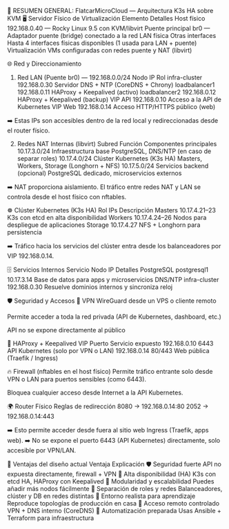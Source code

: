 🧩 RESUMEN GENERAL: FlatcarMicroCloud — Arquitectura K3s HA sobre KVM
🖥️ Servidor Físico de Virtualización
Elemento	Detalles
Host físico	192.168.0.40 — Rocky Linux 9.5 con KVM/libvirt
Puente principal	br0 — Adaptador puente (bridge) conectado a la red LAN física
Otras interfaces	Hasta 4 interfaces físicas disponibles (1 usada para LAN + puente)
Virtualización	VMs configuradas con redes puente y NAT (libvirt)

🌐 Red y Direccionamiento
1. Red LAN (Puente br0) — 192.168.0.0/24
Nodo	IP	Rol
infra-cluster	192.168.0.30	Servidor DNS + NTP (CoreDNS + Chrony)
loadbalancer1	192.168.0.11	HAProxy + Keepalived (activo)
loadbalancer2	192.168.0.12	HAProxy + Keepalived (backup)
VIP API	192.168.0.10	Acceso a la API de Kubernetes
VIP Web	192.168.0.14	Acceso HTTP/HTTPS público (web)

➡️ Estas IPs son accesibles dentro de la red local y redireccionadas desde el router físico.

2. Redes NAT Internas (libvirt)
Subred	Función	Componentes principales
10.17.3.0/24	Infraestructura base	PostgreSQL, DNS/NTP (en caso de separar roles)
10.17.4.0/24	Clúster Kubernetes (K3s HA)	Masters, Workers, Storage (Longhorn + NFS)
10.17.5.0/24	Servicios backend (opcional)	PostgreSQL dedicado, microservicios externos

➡️ NAT proporciona aislamiento. El tráfico entre redes NAT y LAN se controla desde el host físico con nftables.

☸️ Clúster Kubernetes (K3s HA)
Rol	IPs	Descripción
Masters	10.17.4.21–23	K3s con etcd en alta disponibilidad
Workers	10.17.4.24–26	Nodos para despliegue de aplicaciones
Storage	10.17.4.27	NFS + Longhorn para persistencia

➡️ Tráfico hacia los servicios del clúster entra desde los balanceadores por VIP 192.168.0.14.

🗄️ Servicios Internos
Servicio	Nodo	IP	Detalles
PostgreSQL	postgresql1	10.17.3.14	Base de datos para apps y microservicios
DNS/NTP	infra-cluster	192.168.0.30	Resuelve dominios internos y sincroniza reloj

🛡️ Seguridad y Accesos
🔐 VPN
WireGuard desde un VPS o cliente remoto

Permite acceder a toda la red privada (API de Kubernetes, dashboard, etc.)

API no se expone directamente al público

🔐 HAProxy + Keepalived
VIP	Puerto	Servicio expuesto
192.168.0.10	6443	API Kubernetes (solo por VPN o LAN)
192.168.0.14	80/443	Web pública (Traefik / Ingress)

🔥 Firewall (nftables en el host físico)
Permite tráfico entrante solo desde VPN o LAN para puertos sensibles (como 6443).

Bloquea cualquier acceso desde Internet a la API Kubernetes.

🌍 Router Físico
Reglas de redirección
8080 → 192.168.0.14:80
2052 → 192.168.0.14:443

➡️ Esto permite acceder desde fuera al sitio web Ingress (Traefik, apps web).
➡️ No se expone el puerto 6443 (API Kubernetes) directamente, solo accesible por VPN/LAN.

🧠 Ventajas del diseño actual
Ventaja	Explicación
🛡️ Seguridad fuerte	API no expuesta directamente, firewall + VPN
🔄 Alta disponibilidad (HA)	K3s con etcd HA, HAProxy con Keepalived
🧩 Modularidad y escalabilidad	Puedes añadir más nodos fácilmente
🧠 Separación de roles y redes	Balanceadores, clúster y DB en redes distintas
🧪 Entorno realista para aprendizaje	Reproduce topologías de producción en casa
🔗 Acceso remoto controlado	VPN + DNS interno (CoreDNS)
🔧 Automatización preparada	Usas Ansible + Terraform para infraestructura
